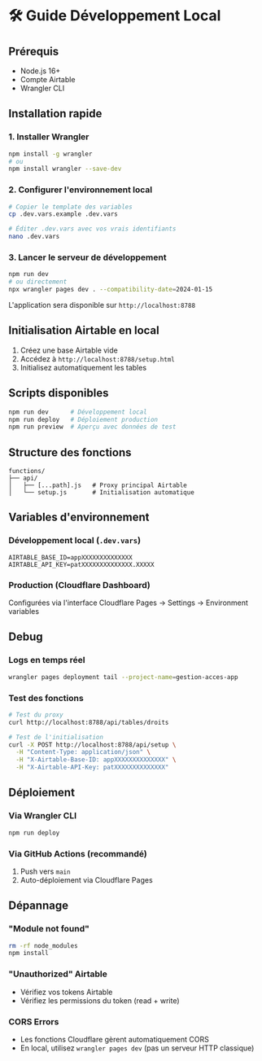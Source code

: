 # 🛠️ Guide Développement Local

## Prérequis
- Node.js 16+
- Compte Airtable
- Wrangler CLI

## Installation rapide

### 1. Installer Wrangler
```bash
npm install -g wrangler
# ou
npm install wrangler --save-dev
```

### 2. Configurer l'environnement local
```bash
# Copier le template des variables
cp .dev.vars.example .dev.vars

# Éditer .dev.vars avec vos vrais identifiants
nano .dev.vars
```

### 3. Lancer le serveur de développement
```bash
npm run dev
# ou directement
npx wrangler pages dev . --compatibility-date=2024-01-15
```

L'application sera disponible sur `http://localhost:8788`

## Initialisation Airtable en local

1. Créez une base Airtable vide
2. Accédez à `http://localhost:8788/setup.html`
3. Initialisez automatiquement les tables

## Scripts disponibles

```bash
npm run dev      # Développement local
npm run deploy   # Déploiement production
npm run preview  # Aperçu avec données de test
```

## Structure des fonctions

```
functions/
├── api/
│   ├── [...path].js   # Proxy principal Airtable
│   └── setup.js       # Initialisation automatique
```

## Variables d'environnement

### Développement local (`.dev.vars`)
```
AIRTABLE_BASE_ID=appXXXXXXXXXXXXXX
AIRTABLE_API_KEY=patXXXXXXXXXXXXXX.XXXXX
```

### Production (Cloudflare Dashboard)
Configurées via l'interface Cloudflare Pages → Settings → Environment variables

## Debug

### Logs en temps réel
```bash
wrangler pages deployment tail --project-name=gestion-acces-app
```

### Test des fonctions
```bash
# Test du proxy
curl http://localhost:8788/api/tables/droits

# Test de l'initialisation
curl -X POST http://localhost:8788/api/setup \
  -H "Content-Type: application/json" \
  -H "X-Airtable-Base-ID: appXXXXXXXXXXXXXX" \
  -H "X-Airtable-API-Key: patXXXXXXXXXXXXXX"
```

## Déploiement

### Via Wrangler CLI
```bash
npm run deploy
```

### Via GitHub Actions (recommandé)
1. Push vers `main`
2. Auto-déploiement via Cloudflare Pages

## Dépannage

### "Module not found"
```bash
rm -rf node_modules
npm install
```

### "Unauthorized" Airtable
- Vérifiez vos tokens Airtable
- Vérifiez les permissions du token (read + write)

### CORS Errors
- Les fonctions Cloudflare gèrent automatiquement CORS
- En local, utilisez `wrangler pages dev` (pas un serveur HTTP classique)